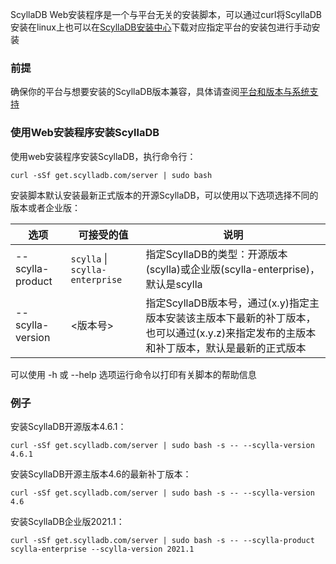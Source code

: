 ScyllaDB Web安装程序是一个与平台无关的安装脚本，可以通过curl将ScyllaDB安装在linux上也可以在[ScyllaDB安装中心](https://www.scylladb.com/download/#core)下载对应指定平台的安装包进行手动安装

### 前提

确保你的平台与想要安装的ScyllaDB版本兼容，具体请查阅[平台和版本与系统支持](https://opensource.docs.scylladb.com/stable/getting-started/os-support.html)

### 使用Web安装程序安装ScyllaDB

使用web安装程序安装ScyllaDB，执行命令行：

```
curl -sSf get.scylladb.com/server | sudo bash
```

安装脚本默认安装最新正式版本的开源ScyllaDB，可以使用以下选项选择不同的版本或者企业版：

| 选项  | 可接受的值 | 说明  |
| --- | --- | --- |
| --scylla-product | `scylla` \| `scylla-enterprise` | 指定ScyllaDB的类型：开源版本(scylla)或企业版(scylla-enterprise)，默认是scylla |
| --scylla-version | <版本号> | 指定ScyllaDB版本号，通过(x.y)指定主版本安装该主版本下最新的补丁版本，也可以通过(x.y.z)来指定发布的主版本和补丁版本，默认是最新的正式版本 |

可以使用 -h 或 --help 选项运行命令以打印有关脚本的帮助信息

### 例子

安装ScyllaDB开源版本4.6.1：

```
curl -sSf get.scylladb.com/server | sudo bash -s -- --scylla-version 4.6.1
```

安装ScyllaDB开源主版本4.6的最新补丁版本：

```
curl -sSf get.scylladb.com/server | sudo bash -s -- --scylla-version 4.6
```

安装ScyllaDB企业版2021.1：

```
curl -sSf get.scylladb.com/server | sudo bash -s -- --scylla-product scylla-enterprise --scylla-version 2021.1
```